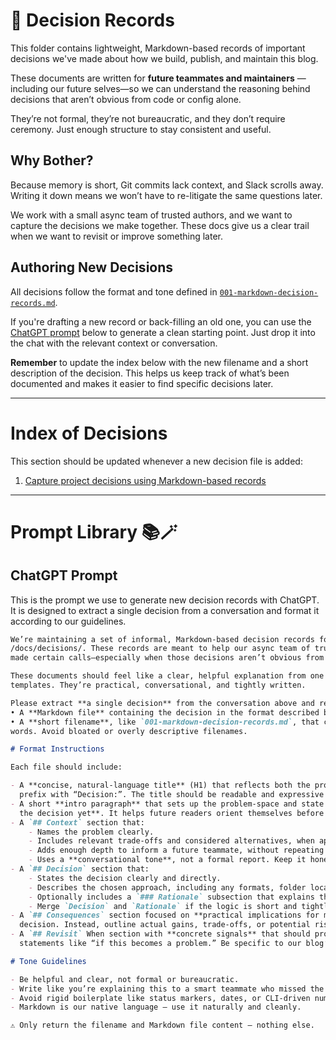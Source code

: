 # 🧠 Decision Records

This folder contains lightweight, Markdown-based records of important decisions we've made about how we build, publish,
and maintain this blog.

These documents are written for **future teammates and maintainers** — including our future selves—so we can understand
the reasoning behind decisions that aren’t obvious from code or config alone.

They’re not formal, they’re not bureaucratic, and they don’t require ceremony. Just enough structure to stay consistent
and useful.

## Why Bother?

Because memory is short, Git commits lack context, and Slack scrolls away. Writing it down means we won’t have to
re-litigate the same questions later.

We work with a small async team of trusted authors, and we want to capture the decisions we make together. These docs
give us a clear trail when we want to revisit or improve something later.

## Authoring New Decisions

All decisions follow the format and tone defined in
[`001-markdown-decision-records.md`](./001-markdown-decision-records.md).

If you're drafting a new record or back-filling an old one, you can use the [ChatGPT prompt](#chatgpt-prompt) below to
generate a clean starting point. Just drop it into the chat with the relevant context or conversation.

**Remember** to update the index below with the new filename and a short description of the decision. This helps us
keep track of what’s been documented and makes it easier to find specific decisions later.

---

# Index of Decisions

This section should be updated whenever a new decision file is added:

1. [Capture project decisions using Markdown-based records](./001-markdown-decision-records.md)

---

# Prompt Library 📚🪄

## ChatGPT Prompt

This is the prompt we use to generate new decision records with ChatGPT. It is designed to extract a single decision
from a conversation and format it according to our guidelines.

```markdown
We’re maintaining a set of informal, Markdown-based decision records for our Hugo blog project, stored under
/docs/decisions/. These records are meant to help our async team of trusted, tech-savvy authors understand **why** we
made certain calls—especially when those decisions aren’t obvious from the repo itself.

These documents should feel like a clear, helpful explanation from one teammate to another—not like bureaucratic
templates. They’re practical, conversational, and tightly written.

Please extract **a single decision** from the conversation above and return the following:
• A **Markdown file** containing the decision in the format described below.
• A **short filename**, like `001-markdown-decision-records.md`, that captures the essence of the decision in just a few
words. Avoid bloated or overly descriptive filenames.

# Format Instructions

Each file should include:

- A **concise, natural-language title** (H1) that reflects both the problem-space and the chosen approach. Do **not**
  prefix with “Decision:”. The title should be readable and expressive on its own.
- A short **intro paragraph** that sets up the problem-space and state of mind behind the decision, **without stating
  the decision yet**. It helps future readers orient themselves before diving into details.
- A `## Context` section that:
    - Names the problem clearly.
    - Includes relevant trade-offs and considered alternatives, when applicable.
    - Adds enough depth to inform a future teammate, without repeating anything or introducing bloat.
    - Uses a **conversational tone**, not a formal report. Keep it honest and grounded in our actual workflow.
- A `## Decision` section that:
    - States the decision clearly and directly.
    - Describes the chosen approach, including any formats, folder locations, or expectations.
    - Optionally includes a `### Rationale` subsection that explains the reasoning and rejected paths.
    - Merge `Decision` and `Rationale` if the logic is short and tightly connected.
- A `## Consequences` section focused on **practical implications for maintainers or authors**. Do not just restate the
  decision. Instead, outline actual gains, trade-offs, or potential risks to look out for.
- A `## Revisit` When section with **concrete signals** that should prompt re-evaluation. Avoid obvious or generic
  statements like “if this becomes a problem.” Be specific to our blog’s needs and workflow.

# Tone Guidelines

- Be helpful and clear, not formal or bureaucratic.
- Write like you’re explaining this to a smart teammate who missed the meeting.
- Avoid rigid boilerplate like status markers, dates, or CLI-driven numbering schemes.
- Markdown is our native language — use it naturally and cleanly.

⚠️ Only return the filename and Markdown file content — nothing else.
```
